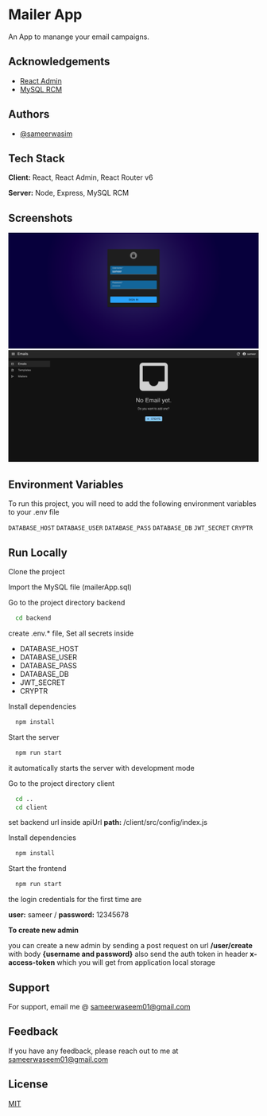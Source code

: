 # Mailer App

An App to manange your email campaigns.

## Acknowledgements

- [React Admin](https://marmelab.com/react-admin/)
- [MySQL RCM](https://www.npmjs.com/package/mysql-rcm)

## Authors

- [@sameerwasim](https://github.com/sameerwasim)

## Tech Stack

**Client:** React, React Admin, React Router v6

**Server:** Node, Express, MySQL RCM

## Screenshots

![Login Screen Screenshot](./login-screen.png)
![Dashboard Screenshot](./dashboard.png)

## Environment Variables

To run this project, you will need to add the following environment variables to your .env file

`DATABASE_HOST`
`DATABASE_USER`
`DATABASE_PASS`
`DATABASE_DB`
`JWT_SECRET`
`CRYPTR`

## Run Locally

Clone the project

Import the MySQL file (mailerApp.sql)

Go to the project directory backend

```bash
  cd backend
```

create .env.\* file, Set all secrets inside

- DATABASE_HOST
- DATABASE_USER
- DATABASE_PASS
- DATABASE_DB
- JWT_SECRET
- CRYPTR

Install dependencies

```bash
  npm install
```

Start the server

```bash
  npm run start
```

it automatically starts the server with development mode

Go to the project directory client

```bash
  cd ..
  cd client
```

set backend url inside apiUrl
**path:** /client/src/config/index.js

Install dependencies

```bash
  npm install
```

Start the frontend

```bash
  npm run start
```

the login credentials for the first time are

**user:** sameer / **password:** 12345678

**To create new admin**

you can create a new admin by sending a post request on url **/user/create** with body **{username and password}** also send the auth token in header **x-access-token** which you will get from application local storage

## Support

For support, email me @ sameerwaseem01@gmail.com

## Feedback

If you have any feedback, please reach out to me at sameerwaseem01@gmail.com

## License

[MIT](https://choosealicense.com/licenses/mit/)
